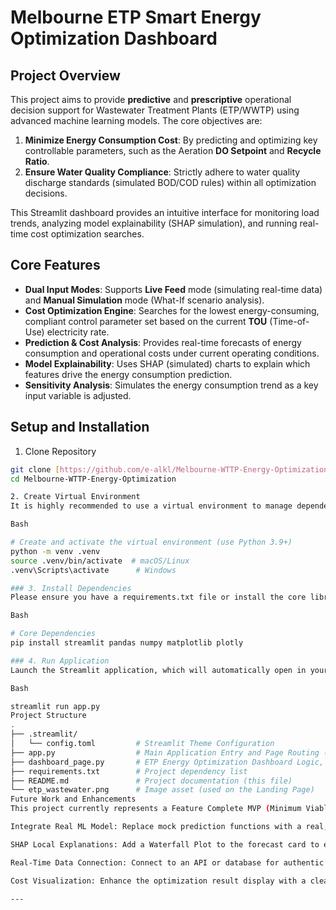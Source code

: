 # Melbourne ETP Smart Energy Optimization Dashboard

[//]: # (You can optionally link a screenshot here)
## Project Overview

This project aims to provide **predictive** and **prescriptive** operational decision support for Wastewater Treatment Plants (ETP/WWTP) using advanced machine learning models. The core objectives are:

1.  **Minimize Energy Consumption Cost**: By predicting and optimizing key controllable parameters, such as the Aeration **DO Setpoint** and **Recycle Ratio**.
2.  **Ensure Water Quality Compliance**: Strictly adhere to water quality discharge standards (simulated BOD/COD rules) within all optimization decisions.

This $\text{Streamlit}$ dashboard provides an intuitive interface for monitoring load trends, analyzing model explainability ($\text{SHAP}$ simulation), and running real-time cost optimization searches.

## Core Features

* **Dual Input Modes**: Supports **Live Feed** mode (simulating real-time data) and **Manual Simulation** mode (What-If scenario analysis).
* **Cost Optimization Engine**: Searches for the lowest energy-consuming, compliant control parameter set based on the current **TOU** (Time-of-Use) electricity rate.
* **Prediction & Cost Analysis**: Provides real-time forecasts of energy consumption and operational costs under current operating conditions.
* **Model Explainability**: Uses $\text{SHAP}$ (simulated) charts to explain which features drive the energy consumption prediction.
* **Sensitivity Analysis**: Simulates the energy consumption trend as a key input variable is adjusted.

## Setup and Installation

1. Clone Repository

```bash
git clone [https://github.com/e-alkl/Melbourne-WTTP-Energy-Optimization.git](https://github.com/e-alkl/Melbourne-WTTP-Energy-Optimization.git)
cd Melbourne-WTTP-Energy-Optimization

2. Create Virtual Environment
It is highly recommended to use a virtual environment to manage dependencies.

Bash

# Create and activate the virtual environment (use Python 3.9+)
python -m venv .venv
source .venv/bin/activate  # macOS/Linux
.venv\Scripts\activate      # Windows

### 3. Install Dependencies
Please ensure you have a requirements.txt file or install the core libraries directly:

Bash

# Core Dependencies
pip install streamlit pandas numpy matplotlib plotly

### 4. Run Application
Launch the Streamlit application, which will automatically open in your browser.

Bash

streamlit run app.py
Project Structure
.
├── .streamlit/
│   └── config.toml         # Streamlit Theme Configuration
├── app.py                  # Main Application Entry and Page Routing (Landing Page)
├── dashboard_page.py       # ETP Energy Optimization Dashboard Logic, UI, and Mock Functions
├── requirements.txt        # Project dependency list
├── README.md               # Project documentation (this file)
└── etp_wastewater.png      # Image asset (used on the Landing Page)
Future Work and Enhancements
This project currently represents a Feature Complete MVP (Minimum Viable Product). Future directions for optimization include:

Integrate Real ML Model: Replace mock prediction functions with a real, trained machine learning model.

SHAP Local Explanations: Add a Waterfall Plot to the forecast card to explain a single prediction.

Real-Time Data Connection: Connect to an API or database for authentic Live Feed data updates.

Cost Visualization: Enhance the optimization result display with a clearer Plotly cost comparison chart.

---
